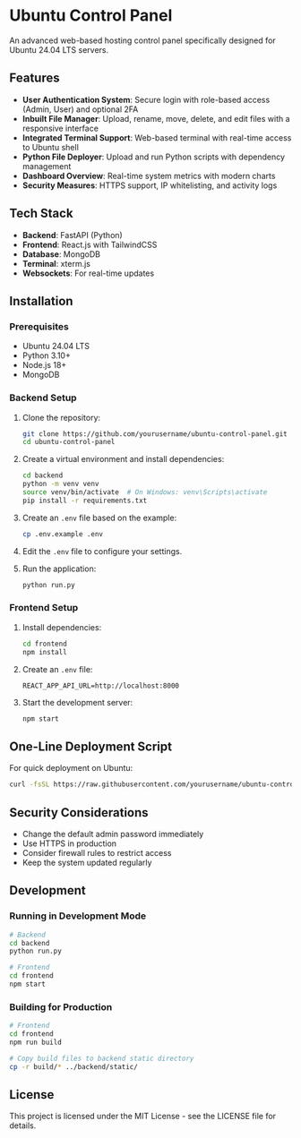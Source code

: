 # Ubuntu Control Panel

An advanced web-based hosting control panel specifically designed for Ubuntu 24.04 LTS servers.

## Features

- **User Authentication System**: Secure login with role-based access (Admin, User) and optional 2FA
- **Inbuilt File Manager**: Upload, rename, move, delete, and edit files with a responsive interface
- **Integrated Terminal Support**: Web-based terminal with real-time access to Ubuntu shell
- **Python File Deployer**: Upload and run Python scripts with dependency management
- **Dashboard Overview**: Real-time system metrics with modern charts
- **Security Measures**: HTTPS support, IP whitelisting, and activity logs

## Tech Stack

- **Backend**: FastAPI (Python)
- **Frontend**: React.js with TailwindCSS
- **Database**: MongoDB
- **Terminal**: xterm.js
- **Websockets**: For real-time updates

## Installation

### Prerequisites

- Ubuntu 24.04 LTS
- Python 3.10+
- Node.js 18+
- MongoDB

### Backend Setup

1. Clone the repository:
   ```bash
   git clone https://github.com/yourusername/ubuntu-control-panel.git
   cd ubuntu-control-panel
   ```

2. Create a virtual environment and install dependencies:
   ```bash
   cd backend
   python -m venv venv
   source venv/bin/activate  # On Windows: venv\Scripts\activate
   pip install -r requirements.txt
   ```

3. Create an `.env` file based on the example:
   ```bash
   cp .env.example .env
   ```

4. Edit the `.env` file to configure your settings.

5. Run the application:
   ```bash
   python run.py
   ```

### Frontend Setup

1. Install dependencies:
   ```bash
   cd frontend
   npm install
   ```

2. Create an `.env` file:
   ```
   REACT_APP_API_URL=http://localhost:8000
   ```

3. Start the development server:
   ```bash
   npm start
   ```

## One-Line Deployment Script

For quick deployment on Ubuntu:

```bash
curl -fsSL https://raw.githubusercontent.com/yourusername/ubuntu-control-panel/main/deploy.sh | bash
```

## Security Considerations

- Change the default admin password immediately
- Use HTTPS in production
- Consider firewall rules to restrict access
- Keep the system updated regularly

## Development

### Running in Development Mode

```bash
# Backend
cd backend
python run.py

# Frontend
cd frontend
npm start
```

### Building for Production

```bash
# Frontend
cd frontend
npm run build

# Copy build files to backend static directory
cp -r build/* ../backend/static/
```

## License

This project is licensed under the MIT License - see the LICENSE file for details. 